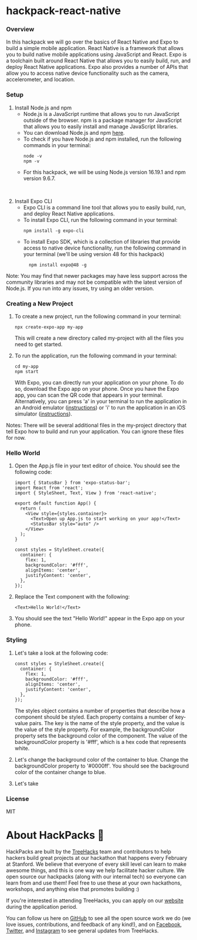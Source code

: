 # hackpack-react-native

### Overview
In this hackpack we will go over the basics of React Native and Expo to build a simple mobile application. React Native is a framework that allows you to build native mobile applications using JavaScript and React. Expo is a toolchain built around React Native that allows you to easily build, run, and deploy React Native applications. Expo also provides a number of APIs that allow you to access native device functionality such as the camera, accelerometer, and location. 

### Setup
1. Install Node.js and npm
    - Node.js is a JavaScript runtime that allows you to run JavaScript outside of the browser. npm is a package manager for JavaScript that allows you to easily install and manage JavaScript libraries. 
    - You can download Node.js and npm [here](https://nodejs.org/en/download/).
    - To check if you have Node.js and npm installed, run the following commands in your terminal:
        ```
        node -v
        npm -v
        ```
    - For this hackpack, we will be using Node.js version 16.19.1 and npm version 9.6.7.

<br/>

2. Install Expo CLI
    - Expo CLI is a command line tool that allows you to easily build, run, and deploy React Native applications.
    - To install Expo CLI, run the following command in your terminal:
        ```
        npm install -g expo-cli
        ```
    - To install Expo SDK, which is a collection of libraries that provide access to native device functionality, run the following command in your terminal (we'll be using version 48 for this hackpack)
        ```
          npm install expo@48 -g
        ```

Note: You may find that newer packages may have less support across the community libraries and may not be compatible with the latest version of Node.js. If you run into any issues, try using an older version.

### Creating a New Project
1. To create a new project, run the following command in your terminal:
    ```
    npx create-expo-app my-app
    ```
   This will create a new directory called my-project with all the files you need to get started. 

2. To run the application, run the following command in your terminal:
    ```
    cd my-app
    npm start
    ```
    With Expo, you can directly run your application on your phone. To do so, download the Expo app on your phone. Once you have the Expo app, you can scan the QR code that appears in your terminal. Alternatively, you can press 'a' in your terminal to run the application in an Android emulator ([instructions](https://docs.expo.dev/workflow/android-studio-emulator/)) or 'i' to run the application in an iOS simulator ([instructions](https://docs.expo.dev/workflow/ios-simulator/)). 

Notes: There will be several additional files in the my-project directory that tell Expo how to build and run your application. You can ignore these files for now.

### Hello World
1. Open the App.js file in your text editor of choice. You should see the following code:
    ```
    import { StatusBar } from 'expo-status-bar';
    import React from 'react';
    import { StyleSheet, Text, View } from 'react-native';

    export default function App() {
      return (
        <View style={styles.container}>
          <Text>Open up App.js to start working on your app!</Text>
          <StatusBar style="auto" />
        </View>
      );
    }

    const styles = StyleSheet.create({
      container: {
        flex: 1,
        backgroundColor: '#fff',
        alignItems: 'center',
        justifyContent: 'center',
      },
    });
    ```
2. Replace the Text component with the following:
    ```
    <Text>Hello World!</Text>
    ```
3. You should see the text "Hello World!" appear in the Expo app on your phone. 

### Styling
1. Let's take a look at the following code:
    ```
    const styles = StyleSheet.create({
      container: {
        flex: 1,
        backgroundColor: '#fff',
        alignItems: 'center',
        justifyContent: 'center',
      },
    });
    ```
    The styles object contains a number of properties that describe how a component should be styled. Each property contains a number of key-value pairs. The key is the name of the style property, and the value is the value of the style property. For example, the backgroundColor property sets the background color of the component. The value of the backgroundColor property is '#fff', which is a hex code that represents white. 

2. Let's change the background color of the container to blue. Change the backgroundColor property to '#0000ff'. You should see the background color of the container change to blue. 

3. Let's take


### License
MIT

# About HackPacks 🌲

HackPacks are built by the [TreeHacks](https://www.treehacks.com/) team and contributors to help hackers build great projects at our hackathon that happens every February at Stanford. We believe that everyone of every skill level can learn to make awesome things, and this is one way we help facilitate hacker culture. We open source our hackpacks (along with our internal tech) so everyone can learn from and use them! Feel free to use these at your own hackathons, workshops, and anything else that promotes building :) 

If you're interested in attending TreeHacks, you can apply on our [website](https://www.treehacks.com/) during the application period.

You can follow us here on [GitHub](https://github.com/treehacks) to see all the open source work we do (we love issues, contributions, and feedback of any kind!), and on [Facebook](https://facebook.com/treehacks), [Twitter](https://twitter.com/hackwithtrees), and [Instagram](https://instagram.com/hackwithtrees) to see general updates from TreeHacks. 
